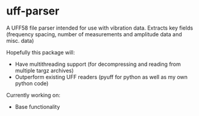 # uff-parser

A UFF58 file parser intended for use with vibration data.
Extracts key fields (frequency spacing, number of measurements and amplitude data and misc. data)

Hopefully this package will:
* Have multithreading support (for decompressing and reading from multiple targz archives)
* Outperform existing UFF readers (pyuff for python as well as my own python code)

Currently working on:
* Base functionality
